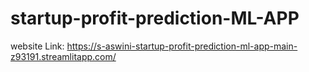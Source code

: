 # startup-profit-prediction-ML-APP
website Link:
https://s-aswini-startup-profit-prediction-ml-app-main-z93191.streamlitapp.com/
